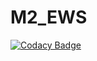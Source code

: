 # M2_EWS

[![Codacy Badge](https://api.codacy.com/project/badge/Grade/681ea59a853542cfab240d5d8908070f)](https://app.codacy.com/gh/nidhichawla1/M2_EWS?utm_source=github.com&utm_medium=referral&utm_content=nidhichawla1/M2_EWS&utm_campaign=Badge_Grade_Settings)
